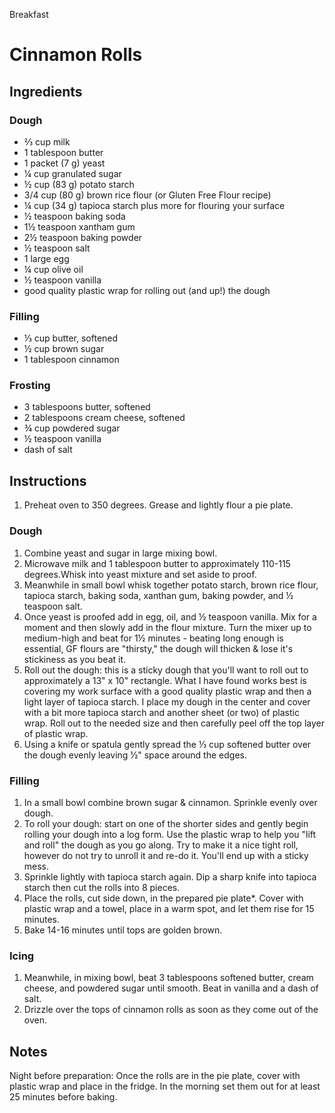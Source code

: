 Breakfast

# Cinnamon Rolls

## Ingredients

### Dough

- ⅔ cup milk
- 1 tablespoon butter
- 1 packet (7 g) yeast
- ¼ cup granulated sugar
- ½ cup (83 g) potato starch
- 3/4 cup (80 g) brown rice flour (or Gluten Free Flour recipe)
- ¼ cup (34 g) tapioca starch plus more for flouring your surface
- ½ teaspoon baking soda
- 1½ teaspoon xantham gum
- 2½ teaspoon baking powder
- ½ teaspoon salt
- 1 large egg
- ¼ cup olive oil
- ½ teaspoon vanilla
- good quality plastic wrap for rolling out (and up!) the dough

### Filling

- ⅓ cup butter, softened
- ½ cup brown sugar
- 1 tablespoon cinnamon

### Frosting

- 3 tablespoons butter, softened
- 2 tablespoons cream cheese, softened
- ¾ cup powdered sugar
- ½ teaspoon vanilla
- dash of salt

## Instructions

1. Preheat oven to 350 degrees. Grease and lightly flour a pie plate.

### Dough

1. Combine yeast and sugar in large mixing bowl.
2. Microwave milk and 1 tablespoon butter to approximately 110-115 degrees.Whisk into yeast mixture and set aside to proof.
3. Meanwhile in small bowl whisk together potato starch, brown rice flour, tapioca starch, baking soda, xanthan gum, baking powder, and ½ teaspoon salt.
4. Once yeast is proofed add in egg, oil, and ½ teaspoon vanilla. Mix for a moment and then slowly add in the flour mixture. Turn the mixer up to medium-high and beat for 1½ minutes - beating long enough is essential, GF flours are "thirsty," the dough will thicken & lose it's stickiness as you beat it.
5. Roll out the dough: this is a sticky dough that you'll want to roll out to approximately a 13" x 10" rectangle. What I have found works best is covering my work surface with a good quality plastic wrap and then a light layer of tapioca starch. I place my dough in the center and cover with a bit more tapioca starch and another sheet (or two) of plastic wrap. Roll out to the needed size and then carefully peel off the top layer of plastic wrap.
6. Using a knife or spatula gently spread the ⅓ cup softened butter over the dough evenly leaving ½" space around the edges.

### Filling

1. In a small bowl combine brown sugar & cinnamon. Sprinkle evenly over dough.
2. To roll your dough: start on one of the shorter sides and gently begin rolling your dough into a log form. Use the plastic wrap to help you "lift and roll" the dough as you go along. Try to make it a nice tight roll, however do not try to unroll it and re-do it. You'll end up with a sticky mess.
3. Sprinkle lightly with tapioca starch again. Dip a sharp knife into tapioca starch then cut the rolls into 8 pieces.
4. Place the rolls, cut side down, in the prepared pie plate*. Cover with plastic wrap and a towel, place in a warm spot, and let them rise for 15 minutes.
5. Bake 14-16 minutes until tops are golden brown.

### Icing

1. Meanwhile, in mixing bowl, beat 3 tablespoons softened butter, cream cheese, and powdered sugar until smooth. Beat in vanilla and a dash of salt.
2. Drizzle over the tops of cinnamon rolls as soon as they come out of the oven.

## Notes

Night before preparation: Once the rolls are in the pie plate, cover with plastic wrap and place in the fridge. In the morning set them out for at least 25 minutes before baking.